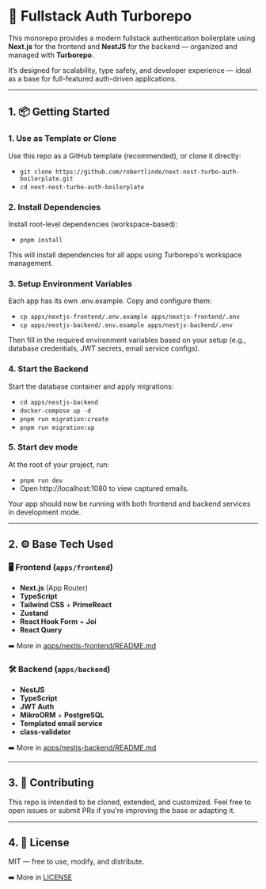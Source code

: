 # 🔐 Fullstack Auth Turborepo

This monorepo provides a modern fullstack authentication boilerplate using **Next.js** for the frontend and **NestJS** for the backend — organized and managed with **Turborepo**.

It’s designed for scalability, type safety, and developer experience — ideal as a base for full-featured auth-driven applications.

---

## 1. 📦 Getting Started

### 1. Use as Template or Clone

Use this repo as a GitHub template (recommended), or clone it directly:

- `git clone https://github.com/robertlinde/next-nest-turbo-auth-boilerplate.git`
- `cd next-nest-turbo-auth-boilerplate`

### 2. Install Dependencies

Install root-level dependencies (workspace-based):

- `pnpm install`

This will install dependencies for all apps using Turborepo's workspace management.

### 3. Setup Environment Variables

Each app has its own .env.example. Copy and configure them:

- `cp apps/nextjs-frontend/.env.example apps/nextjs-frontend/.env`
- `cp apps/nestjs-backend/.env.example apps/nestjs-backend/.env`

Then fill in the required environment variables based on your setup (e.g., database credentials, JWT secrets, email service configs).

### 4. Start the Backend

Start the database container and apply migrations:

- `cd apps/nestjs-backend`
- `docker-compose up -d`
- `pnpm run migration:create`
- `pnpm run migration:up`

### 5. Start dev mode

At the root of your project, run:

- `pnpm run dev`
- Open http://localhost:1080 to view captured emails.

Your app should now be running with both frontend and backend services in development mode.

---

## 2. ⚙️ Base Tech Used

### 🖥 Frontend (`apps/frontend`)

- **Next.js** (App Router)
- **TypeScript**
- **Tailwind CSS** + **PrimeReact**
- **Zustand**
- **React Hook Form** + **Joi**
- **React Query**

➡️ More in [apps/nextjs-frontend/README.md](./apps/nextjs-frontend/README.md)

### 🛠 Backend (`apps/backend`)

- **NestJS**
- **TypeScript**
- **JWT Auth**
- **MikroORM** + **PostgreSQL**
- **Templated email service**
- **class-validator**

➡️ More in [apps/nestjs-backend/README.md](./apps/nestjs-backend/README.md)

---

## 3. 🤝 Contributing

This repo is intended to be cloned, extended, and customized. Feel free to open issues or submit PRs if you're improving the base or adapting it.

---

## 4. 📝 License

MIT — free to use, modify, and distribute.

➡️ More in [LICENSE](./LICENSE)
